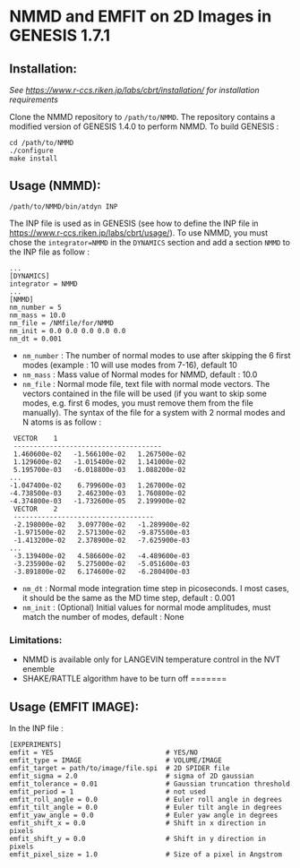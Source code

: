 
# NMMD and EMFIT on 2D Images in GENESIS 1.7.1

## Installation: 
*See https://www.r-ccs.riken.jp/labs/cbrt/installation/ for installation requirements*

Clone the NMMD repository to `/path/to/NMMD`. The repository contains a modified version of GENESIS 1.4.0 to perform NMMD.
To build GENESIS :
```
cd /path/to/NMMD
./configure
make install
```

## Usage (NMMD):
```
/path/to/NMMD/bin/atdyn INP
```

The INP file is used as in GENESIS (see how to define the INP file in https://www.r-ccs.riken.jp/labs/cbrt/usage/). To use NMMD, you must chose the `integrator=NMMD` in the `DYNAMICS` section and add a section `NMMD` to the INP file as follow :

```
...
[DYNAMICS]
integrator = NMMD
...
[NMMD]
nm_number = 5
nm_mass = 10.0
nm_file = /NMfile/for/NMMD
nm_init = 0.0 0.0 0.0 0.0 0.0
nm_dt = 0.001
```
- `nm_number` : The number of normal modes to use after skipping the 6 first modes (example : 10 will use modes from 7-16), default 10
- `nm_mass` : Mass value of Normal modes for NMMD, default : 10.0
- `nm_file` : Normal mode file, text file with normal mode vectors. The vectors contained in the file will be used (if you want to skip some modes, e.g. first 6 modes, you must remove them from the file manually). The syntax of the file for a system with 2 normal modes and N atoms is as follow :
```
 VECTOR    1
 -------------------------------------
 1.460600e-02   -1.566100e-02   1.267500e-02
 1.129600e-02   -1.015400e-02   1.141000e-02
 5.195700e-03   -6.018800e-03   1.088200e-02
...
-1.047400e-02    6.799600e-03   1.267000e-02
-4.738500e-03    2.462300e-03   1.760800e-02
-4.374800e-03   -1.732600e-05   2.199900e-02
 VECTOR    2
 -----------------------------------
 -2.198000e-02   3.097700e-02   -1.289900e-02
 -1.971500e-02   2.571300e-02   -9.875500e-03
 -1.413200e-02   2.378900e-02   -7.625900e-03
...
 -3.139400e-02   4.586600e-02   -4.489600e-03
 -3.235900e-02   5.275000e-02   -5.051600e-03
 -3.891800e-02   6.174600e-02   -6.280400e-03
```
- `nm_dt` : Normal mode integration time step in picoseconds. I most cases, it should be the same as the MD time step, default : 0.001
- `nm_init` : (Optional) Initial values for normal mode amplitudes, must match the number of modes, default : None

### Limitations:
- NMMD is available only for LANGEVIN temperature control in the NVT enemble
- SHAKE/RATTLE algorithm have to be turn off
=======

## Usage (EMFIT IMAGE):

In the INP file : 
```
[EXPERIMENTS]
emfit = YES                            # YES/NO
emfit_type = IMAGE                     # VOLUME/IMAGE 
emfit_target = path/to/image/file.spi  # 2D SPIDER file
emfit_sigma = 2.0                      # sigma of 2D gaussian
emfit_tolerance = 0.01                 # Gaussian truncation threshold
emfit_period = 1                       # not used
emfit_roll_angle = 0.0                 # Euler roll angle in degrees
emfit_tilt_angle = 0.0                 # Euler tilt angle in degrees
emfit_yaw_angle = 0.0                  # Euler yaw angle in degrees
emfit_shift_x = 0.0                    # Shift in x direction in pixels
emfit_shift_y = 0.0                    # Shift in y direction in pixels
emfit_pixel_size = 1.0                 # Size of a pixel in Angstrom
```
